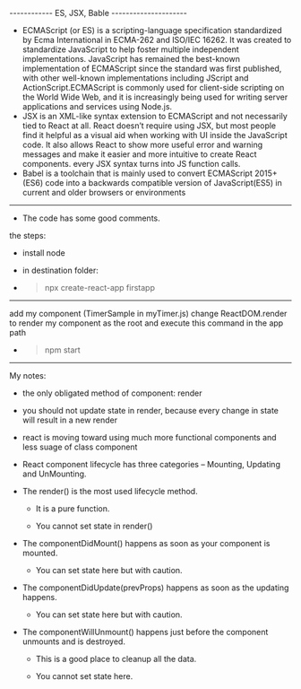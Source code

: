 ------------ ES, JSX, Bable ---------------------
- ECMAScript (or ES) is a scripting-language specification standardized by Ecma International in ECMA-262 and ISO/IEC 16262. It was created to standardize JavaScript to help foster multiple independent implementations. JavaScript has remained the best-known implementation of ECMAScript since the standard was first published, with other well-known implementations including JScript and ActionScript.ECMAScript is commonly used for client-side scripting on the World Wide Web, and it is increasingly being used for writing server applications and services using Node.js.
- JSX is an XML-like syntax extension to ECMAScript and not necessarily tied to React at all. React doesn’t require using JSX, but most people find it helpful as a visual aid when working with UI inside the JavaScript code. It also allows React to show more useful error and warning messages and make it easier and more intuitive to create React components. every JSX syntax turns into JS function calls.
- Babel is a toolchain that is mainly used to convert ECMAScript 2015+ (ES6) code into a backwards compatible version of JavaScript(ES5) in current and older browsers or environments
-------------------------------------------
* The code has some good comments.

the steps:
- install node


- in destination folder:
-   >npx create-react-app  firstapp
-------------

add my component (TimerSample in myTimer.js)
change ReactDOM.render to render my component as the root
and execute this command in the app path

-   >npm start

------------
My notes:
- the only obligated method of component: render
- you should not update state in render, because every change in state will result in a new render
- react is moving toward using much more functional components and less suage of class component
- React component lifecycle has three categories – Mounting, Updating and UnMounting.

- The render() is the most used lifecycle method.

  - It is a pure function.
  
  - You cannot set state in render()
  
- The componentDidMount() happens as soon as your component is mounted.

  - You can set state here but with caution.
  
- The componentDidUpdate(prevProps) happens as soon as the updating happens.

  - You can set state here but with caution.
  
- The componentWillUnmount() happens just before the component unmounts and is destroyed.

  - This is a good place to cleanup all the data.
  
  - You cannot set state here.
  

